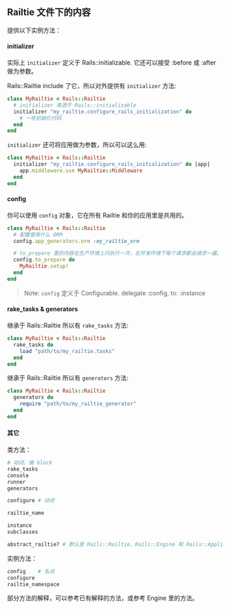## Railtie 文件下的内容

提供以下实例方法：

#### initializer

实际上 `initializer` 定义于 Rails::initializable. 它还可以接受 :before 或 :after 做为参数。

Rails::Railtie include 了它，所以对外提供有 `initializer` 方法:

```ruby
class MyRailtie < Rails::Railtie
  # initializer 来源于 Rails::initializable
  initializer "my_railtie.configure_rails_initialization" do
    # 一些初始化代码
  end
end
```

`initializer` 还可将应用做为参数，所以可以这么用:

```ruby
class MyRailtie < Rails::Railtie
  initializer "my_railtie.configure_rails_initialization" do |app|
    app.middleware.use MyRailtie::Middleware
  end
end
```

#### config

你可以使用 `config` 对象，它在所有 Railtie 和你的应用里是共用的。

```ruby
class MyRailtie < Rails::Railtie
  # 配置使用什么 ORM
  config.app_generators.orm :my_railtie_orm

  # to_prepare 里的内容在生产环境上只执行一次，在开发环境下每个请求都会请求一遍。
  config.to_prepare do
    MyRailtie.setup!
  end
end
```

> Note: `config` 定义于 Configurable. delegate :config, to: :instance

#### rake_tasks & generators

继承于 Rails::Railtie 所以有 `rake_tasks` 方法:

```ruby
class MyRailtie < Rails::Railtie
  rake_tasks do
    load "path/to/my_railtie.tasks"
  end
end
```

继承于 Rails::Railtie 所以有 `generators` 方法:

```ruby
class MyRailtie < Rails::Railtie
  generators do
    require "path/to/my_railtie_generator"
  end
end
```

#### 其它

类方法：

```ruby
# 动词，接 block
rake_tasks
console
runner
generators
```

```ruby
configure # 动词

railtie_name

instance
subclasses

abstract_railtie? # 默认是 Rails::Railtie、Rails::Engine 和 Rails::Application
```

实例方法：

```ruby
config    # 名词
configure
railtie_namespace
```

部分方法的解释，可以参考已有解释的方法，或参考 Engine 里的方法。
